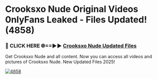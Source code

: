 # Crooksxo Nude Original Videos 0nlyFans Leaked - Files Updated! (4858)

<h3>🔴 CLICK HERE 🌐==►► <a href="https://tinyurl.com/yrmya6cz" rel="nofollow">Crooksxo Nude Updated Files</a></h3>

Get Crooksxo Nude and all content. Now you can access all videos and pictures of Crooksxo Nude. New Updated Files 2025!

[![4858](https://i.imgur.com/FMdXYCs.gif)](https://tinyurl.com/yrmya6cz)
